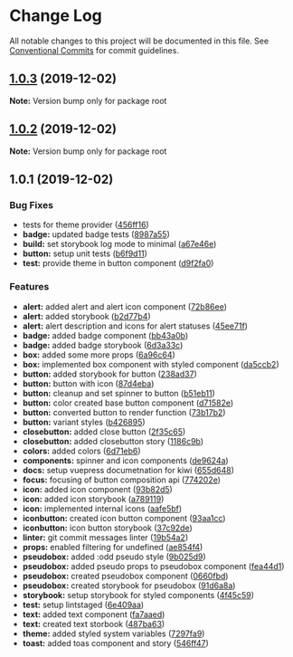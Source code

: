 # Change Log

All notable changes to this project will be documented in this file.
See [Conventional Commits](https://conventionalcommits.org) for commit guidelines.

## [1.0.3](https://github.com/codebender828/kiwi-ui/compare/v1.0.2...v1.0.3) (2019-12-02)

**Note:** Version bump only for package root





## [1.0.2](https://github.com/codebender828/kiwi-ui/compare/v1.0.1...v1.0.2) (2019-12-02)

**Note:** Version bump only for package root





## 1.0.1 (2019-12-02)


### Bug Fixes

*  tests for theme provider ([456ff16](https://github.com/codebender828/kiwi-ui/commit/456ff160c075c72e59a3bf707127ef3dd788ce2c))
* **badge:** updated badge tests ([8987a55](https://github.com/codebender828/kiwi-ui/commit/8987a55dacdc54f0f2cc77556def1d80431d08a4))
* **build:** set storybook log mode to minimal ([a67e46e](https://github.com/codebender828/kiwi-ui/commit/a67e46e7100e4b336cad1fc6ebee41639397afe6))
* **button:** setup unit tests ([b6f9d11](https://github.com/codebender828/kiwi-ui/commit/b6f9d11f3abf3643a2cdb805cee593e97650e4c5))
* **test:** provide theme in button component ([d9f2fa0](https://github.com/codebender828/kiwi-ui/commit/d9f2fa03bf0df57bba6995ade5950c8428d9d7d9))


### Features

* **alert:** added alert and alert icon component ([72b86ee](https://github.com/codebender828/kiwi-ui/commit/72b86ee4e5507a0fc4f778a830fa31d5beca84cd))
* **alert:** added storybook ([b2d77b4](https://github.com/codebender828/kiwi-ui/commit/b2d77b4bc28d5a172b05f84db495b5ffdbd0c2e1))
* **alert:** alert description and icons for alert statuses ([45ee71f](https://github.com/codebender828/kiwi-ui/commit/45ee71f72c5cad3847ec2fbe6a3912b97ef671d1))
* **badge:** added badge component ([bb43a0b](https://github.com/codebender828/kiwi-ui/commit/bb43a0b3dca5c89e1f212d07fc865c416136c82c))
* **badge:** added badge storybook ([6d3a33c](https://github.com/codebender828/kiwi-ui/commit/6d3a33c41557a1063fc5b37e60f2c4bbe63e2cea))
* **box:** added some more props ([6a96c64](https://github.com/codebender828/kiwi-ui/commit/6a96c6495b166a6dec7e5c272696560dbbddbe41))
* **box:** implemented box component with styled component ([da5ccb2](https://github.com/codebender828/kiwi-ui/commit/da5ccb2482fa33a053638897b510b134094add42))
* **button:** added storybook for button ([238ad37](https://github.com/codebender828/kiwi-ui/commit/238ad37c53f49e27cbea70b9f9e1b479cf2bcd85))
* **button:** button with icon ([87d4eba](https://github.com/codebender828/kiwi-ui/commit/87d4ebae74ccf18f25033cf63b300cda5053a6d1))
* **button:** cleanup and set spinner to button ([b51eb11](https://github.com/codebender828/kiwi-ui/commit/b51eb11813c9cddab92128ee0fd398cd7689a107))
* **button:** color created base button component ([d71582e](https://github.com/codebender828/kiwi-ui/commit/d71582e50ce2ed9169d919d0b8e6d41630a9b1ed))
* **button:** converted button to render function ([73b17b2](https://github.com/codebender828/kiwi-ui/commit/73b17b296ef2885284e06db3b4e5ddd1f4d4e0ea))
* **button:** variant styles ([b426895](https://github.com/codebender828/kiwi-ui/commit/b4268958c9fb04cd79a6f820db363610201c61ad))
* **closebutton:** added close button ([2f35c65](https://github.com/codebender828/kiwi-ui/commit/2f35c6511c8970f54ba4c81074fa174f82ec781a))
* **closebutton:** added closebutton story ([1186c9b](https://github.com/codebender828/kiwi-ui/commit/1186c9ba331f96c5bee62911ab747540e8f8a92e))
* **colors:** added colors ([6d71eb6](https://github.com/codebender828/kiwi-ui/commit/6d71eb66b9d0b654347dcbbdfa72f4ebacd310a0))
* **components:** spinner and icon components ([de9624a](https://github.com/codebender828/kiwi-ui/commit/de9624a79077eebba2b435eeca3e991e8fd5f987))
* **docs:** setup vuepress documetnation for kiwi ([655d648](https://github.com/codebender828/kiwi-ui/commit/655d648dcc8905cd789f14b142f2061794b9ee3b))
* **focus:** focusing of button composition api ([774202e](https://github.com/codebender828/kiwi-ui/commit/774202e3be54e7395256903d430cc5f850bae70e))
* **icon:** added icon component ([93b82d5](https://github.com/codebender828/kiwi-ui/commit/93b82d5994285f6f6f87fd5abbdb17f989825cce))
* **icon:** added icon storybook ([a789119](https://github.com/codebender828/kiwi-ui/commit/a789119aa708f805e1a4323f2abc266d82eaf68f))
* **icon:** implemented internal icons ([aafe5bf](https://github.com/codebender828/kiwi-ui/commit/aafe5bfbfbd332da12f146728acba1c0cb586c9d))
* **iconbutton:** created icon button component ([93aa1cc](https://github.com/codebender828/kiwi-ui/commit/93aa1cc0b2421dfe587912b263337ee22efd20b7))
* **iconbutton:** icon button storybook ([37c92de](https://github.com/codebender828/kiwi-ui/commit/37c92de87d6aefa041f81f8e6def33f72c4ee65f))
* **linter:** git commit messages linter ([19b54a2](https://github.com/codebender828/kiwi-ui/commit/19b54a2e549b8ee57fc086566d7b76e6d69f84b0))
* **props:** enabled filtering for undefined ([ae854f4](https://github.com/codebender828/kiwi-ui/commit/ae854f44299c190c0b489d99b5570b34a42a06c3))
* **pseudobox:** added :odd pseudo style ([9b025d9](https://github.com/codebender828/kiwi-ui/commit/9b025d9ae60174bb398dad283effeff0163885e3))
* **pseudobox:** added pseudo props to pseudobox component ([fea44d1](https://github.com/codebender828/kiwi-ui/commit/fea44d1aa6270956f8dae3a02596fa34303914a2))
* **pseudobox:** created pseudobox component ([0660fbd](https://github.com/codebender828/kiwi-ui/commit/0660fbd823ec09ae060dfcb5b987ee0687aa41e9))
* **pseudobox:** created storybook for pseudobox ([91d6a8a](https://github.com/codebender828/kiwi-ui/commit/91d6a8a8873ecab1362e87176b657a81b06047f5))
* **storybook:** setup storybook for styled components ([4f45c59](https://github.com/codebender828/kiwi-ui/commit/4f45c596011fd11c68e7ec4dd9f29280d39a99b5))
* **test:** setup lintstaged ([6e409aa](https://github.com/codebender828/kiwi-ui/commit/6e409aa90f45aa4d707b17aed219aa05c0182d3a))
* **text:** added text component ([fa7aaed](https://github.com/codebender828/kiwi-ui/commit/fa7aaed5458b165d9c60cd56996d581763fbd680))
* **text:** created text storbook ([487ba63](https://github.com/codebender828/kiwi-ui/commit/487ba63747491b08ddc56e20737f1c14f751d54c))
* **theme:** added styled system variables ([7297fa9](https://github.com/codebender828/kiwi-ui/commit/7297fa9329b974f6836f5e60dce52991819a5bd8))
* **toast:** added toas component and story ([546ff47](https://github.com/codebender828/kiwi-ui/commit/546ff477e081f0763078e680d6a7522580da2491))
